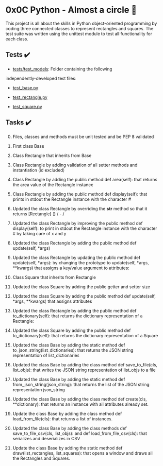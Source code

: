 # 0x0C Python - Almost a circle :snake:
This project is all about the skills in Python object-oriented programming by coding three connected classes to represent rectangles and squares. The test suite was written using the unittest module to test all functionality for each class.

## Tests :heavy_check_mark:

* [tests/test_models](./tests/test_models): Folder containing the following

independently-developed test files:

* [test_base.py](./tests/test_models/test_base.py)

* [test_rectangle.py](./tests/test_models/test_rectangle.py)

* [test_square.py](./tests/test_models/test_square.py)


## Tasks :heavy_check_mark:
0. Files, classes and methods must be unit tested and be PEP 8 validated

1. First class Base

2. Class Rectangle that inherits from Base

3. Class Rectangle by adding validation of all setter methods and instantiation (id excluded)

4. Class Rectangle by adding the public method def area(self): that returns the area value of the Rectangle instance

5. Class Rectangle by adding the public method def display(self): that prints in stdout the Rectangle instance with the character #

6. Updated the class Rectangle by overriding the __str__ method so that it returns [Rectangle] (<id>) <x>/<y> - <width>/<height>

7. Updated the class Rectangle by improving the public method def display(self): to print in stdout the Rectangle instance with the character # by taking care of x and y

8. Updated the class Rectangle by adding the public method def update(self, *args)

9. Updated the class Rectangle by updating the public method def update(self, *args): by changing the prototype to update(self, *args, **kwargs) that assigns a key/value argument to attributes:

10. Class Square that inherits from Rectangle

11. Updated the class Square by adding the public getter and setter size

12. Updated the class Square by adding the public method def update(self, *args, **kwargs) that assigns attributes

13. Updated the class Rectangle by adding the public method def to_dictionary(self): that returns the dictionary representation of a Rectangle:

14. Updated the class Square by adding the public method def to_dictionary(self): that returns the dictionary representation of a Square

15. Updated the class Base by adding the static method def to_json_string(list_dictionaries): that returns the JSON string representation of list_dictionaries

16. Updated the class Base by adding the class method def save_to_file(cls, list_objs): that writes the JSON string representation of list_objs to a file

17. Updated the class Base by adding the static method def from_json_string(json_string): that returns the list of the JSON string representation json_string

18. Updated the class Base by adding the class method def create(cls, **dictionary): that returns an instance with all attributes already set.

19. Update the class Base by adding the class method def load_from_file(cls): that returns a list of instances.

20. Updated the class Base by adding the class methods def save_to_file_csv(cls, list_objs): and def load_from_file_csv(cls): that serializes and deserializes in CSV

21. Update the class Base by adding the static method def draw(list_rectangles, list_squares): that opens a window and draws all the Rectangles and Squares.